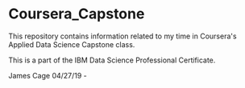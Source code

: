 # Coursera_Capstone

This repository contains information related to my time in Coursera's Applied Data Science Capstone class.

This is a part of the IBM Data Science Professional Certificate.


James Cage
04/27/19 - 